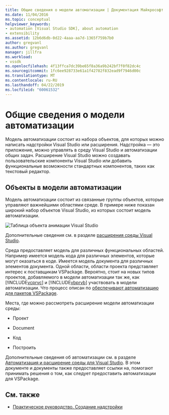```yaml
---
title: Общие сведения о модели автоматизации | Документация Майкрософт
ms.date: 11/04/2016
ms.topic: conceptual
helpviewer_keywords:
- automation [Visual Studio SDK], about automation
- extensibility
ms.assetid: 12b6d6db-0d22-4aaa-aa7d-1365f759b7b0
author: gregvanl
ms.author: gregvanl
manager: jillfra
ms.workload:
- vssdk
ms.openlocfilehash: 4f13ffca7dc39be65f8a36a9b242bf7f0f82dc4c
ms.sourcegitcommit: 1fc6ee928733e61a1f42782f832ead9f7946d00c
ms.translationtype: MT
ms.contentlocale: ru-RU
ms.lasthandoff: 04/22/2019
ms.locfileid: "60061532"
---
```

# <a name="automation-model-overview"></a>Общие сведения о модели автоматизации
Модель автоматизации состоит из набора объектов, для которых можно написать надстройки Visual Studio или расширения. Надстройка — это приложение, можно управлять в среду Visual Studio и автоматизации общих задач. Расширение Visual Studio можно создавать пользовательские компоненты Visual Studio или добавить функциональные возможности стандартных компонентов, таких как текстовый редактор.

## <a name="objects-in-the-automation-model"></a>Объекты в модели автоматизации
 Модель автоматизации состоит из связанные группы объектов, которые управляют важнейшими областями среде. В примере ниже показан широкий набор объектов Visual Studio, из которых состоит модель автоматизации.

 ![Таблица объекта анимации Visual Studio](../../extensibility/internals/media/vsvisualstudioautomationobjectchart.gif "vsVisualStudioAutomationObjectChart")

 Дополнительные сведения см. в разделе [расширения среды Visual Studio](https://msdn.microsoft.com/Library/4173a963-7ac7-4966-9bb7-e28a9d9f6792).

 Среда предоставляет модель для различных функциональных областей. Например имеется модель кода для различных элементов, которые могут оказаться в коде. Имеется модель документа для различных элементов документа. Одной области, области проекта представляет интерес к поставщикам VSPackage. Вероятно, стоит на новых типов проектов, добавляемого в модели автоматизации так же, как [!INCLUDE[vcprvc](../../code-quality/includes/vcprvc_md.md)] и [!INCLUDE[vbprvb](../../code-quality/includes/vbprvb_md.md)] участвовать в модели автоматизации. Что процесс описан по [обеспечивают автоматизацию для пакетов VSPackage](../../extensibility/internals/providing-automation-for-vspackages.md).

 Места, где можно рассмотреть расширение модели автоматизации среды:

- Проект

- Document

- Код

- Построить

Дополнительные сведения об автоматизации см. в разделе [Автоматизация и расширение среды для Visual Studio](../extensibility-in-visual-studio.md). В этом документе и документы также предоставляет ссылки на, помогают принимать решения о том, как следует предоставить автоматизации для VSPackage.

## <a name="see-also"></a>См. также
- [Практическое руководство. Создание надстройки](https://msdn.microsoft.com/Library/50be56d2-e3a5-4cd2-8569-2a0666b268ce)